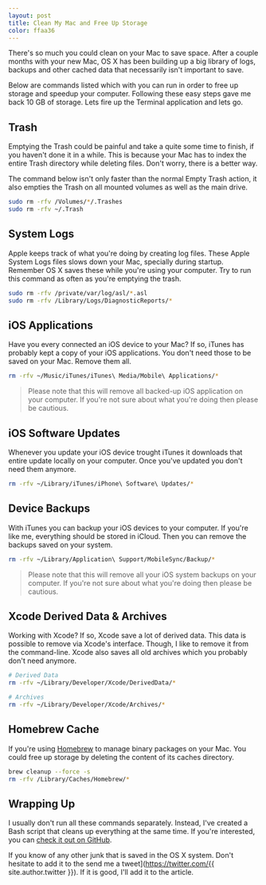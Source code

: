 ```yaml
---
layout: post
title: Clean My Mac and Free Up Storage
color: ffaa36
---
```


There's so much you could clean on your Mac to save space. After a couple months with your new Mac, OS X has been building up a big library of logs, backups and other cached data that necessarily isn't important to save.

Below are commands listed which with you can run in order to free up storage and speedup your computer. Following these easy steps gave me back 10 GB of storage. Lets fire up the Terminal application and lets go.

## Trash

Emptying the Trash could be painful and take a quite some time to finish, if you haven't done it in a while. This is because your Mac has to index the entire Trash directory while deleting files. Don't worry, there is a better way.

The command below isn't only faster than the normal Empty Trash action, it also empties the Trash on all mounted volumes as well as the main drive.

```sh
sudo rm -rfv /Volumes/*/.Trashes
sudo rm -rfv ~/.Trash
```

## System Logs

Apple keeps track of what you're doing by creating log files. These Apple System Logs files slows down your Mac, specially during startup. Remember OS X saves these while you're using your computer. Try to run this command as often as you're emptying the trash.

```sh
sudo rm -rfv /private/var/log/asl/*.asl
sudo rm -rfv /Library/Logs/DiagnosticReports/*
```

## iOS Applications

Have you every connected an iOS device to your Mac? If so, iTunes has probably kept a copy of your iOS applications. You don't need those to be saved on your Mac. Remove them all.

```sh
rm -rfv ~/Music/iTunes/iTunes\ Media/Mobile\ Applications/*
```

> Please note that this will remove all backed-up iOS application on your computer. If you're not sure about what you're doing then please be cautious.

## iOS Software Updates

Whenever you update your iOS device trought iTunes it downloads that entire update locally on your computer. Once you've updated you don't need them anymore.

```sh
rm -rfv ~/Library/iTunes/iPhone\ Software\ Updates/*
```

## Device Backups

With iTunes you can backup your iOS devices to your computer. If you're like me, everything should be stored in iCloud. Then you can remove the backups saved on your system.

```sh
rm -rfv ~/Library/Application\ Support/MobileSync/Backup/*
```

> Please note that this will remove all your iOS system backups on your computer. If you're not sure about what you're doing then please be cautious.

## Xcode Derived Data & Archives

Working with Xcode? If so, Xcode save a lot of derived data. This data is possible to remove via Xcode's interface. Though, I like to remove it from the command-line. Xcode also saves all old archives which you probably don't need anymore.

```sh
# Derived Data
rm -rfv ~/Library/Developer/Xcode/DerivedData/*

# Archives
rm -rfv ~/Library/Developer/Xcode/Archives/*
```

## Homebrew Cache

If you're using [Homebrew](http://brew.sh/) to manage binary packages on your Mac. You could free up storage by deleting the content of its caches directory.

```sh
brew cleanup --force -s
rm -rfv /Library/Caches/Homebrew/*
```

## Wrapping Up

I usually don't run all these commands separately. Instead, I've created a Bash script that cleans up everything at the same time. If you're interested, you can [check it out on GitHub](https://github.com/vinkla/dotfiles/blob/master/bin/cleanup).

If you know of any other junk that is saved in the OS X system. Don't hesitate to add it to the send me a tweet](https://twitter.com/{{ site.author.twitter }}). If it is good, I'll add it to the article.
